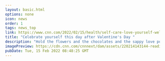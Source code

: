 ```yaml
---
layout: basic.html
options: none
icon: news
order: 1
tags: news_top
link: https://www.cnn.com/2022/02/15/health/self-care-love-yourself-wellness/index.html
title: "Celebrate yourself this day after Valentine's Day "
description: "Hold the flowers and the chocolates and the sappy love poems. Forget Valentine's Day and Galentine's Day and the pressure to make plans and buy things and give unto others."
imagePreview: https://cdn.cnn.com/cnnnext/dam/assets/220214143144-reading-book-on-couch-stock-video-synd-2.jpg
pubDate: Tue, 15 Feb 2022 08:48:25 GMT
---
```

